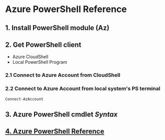 # Azure PowerShell Reference

## 1. Install PowerShell module (Az)

## 2. Get PowerShell client
   - Azure CloudShell
   - Local PowerShell Program

### 2.1 Connect to Azure Account from CloudShell

### 2.2 Connect to Azure Account from local system's PS terminal
   ```
   Connect-AzAccount

   ```

## 3. Azure PowerShell cmdlet *Syntax*
  
## [4. Azure PowerShell Reference](https://learn.microsoft.com/en-us/powershell/module/?view=azps-10.1.0)
   